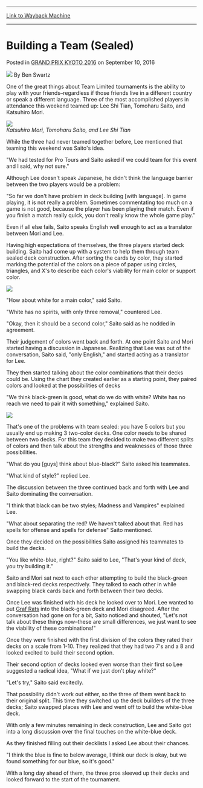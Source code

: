 
---
[Link to Wayback Machine](https://web.archive.org/web/20170415003100/http://magic.wizards.com/en/events/coverage/gpkyo16/building-team-sealed-2016-09-10)

[_metadata_:author]:- "Ben Swartz"
[_metadata_:description]:- "One of the great things about Team Limited tournaments is the ability to play with your friends–regardless if those friends live in a different country or speak a different language. Three of the most accomplished players in attendance this weekend teamed up: Lee Shi Tian, Tomoharu Saito, and Katsuhiro Mori.&#13; &#13; Katsuhiro Mori, Tomoharu Saito, and Lee Shi Tian"
[_metadata_:generator]:- "Drupal 7 (http://drupal.org)"
[_metadata_:node]:- "1062836"
[_metadata_:publish_date]:- "2016-09-10"
[_metadata_:source]:- "div-main-content"
[_metadata_:title]:- "Building a Team (Sealed)"
[_metadata_:wayback_capture_timestamp]:- "2017-04-15 00:31:00"
[_metadata_:wayback_raw_url]:- "https://web.archive.org/web/20170415003100id_/http://magic.wizards.com/en/events/coverage/gpkyo16/building-team-sealed-2016-09-10"
[_metadata_:wayback_url]:- "http://magic.wizards.com/en/events/coverage/gpkyo16/building-team-sealed-2016-09-10"
---


Building a Team (Sealed)
========================



 Posted in [GRAND PRIX KYOTO 2016](/en/events/coverage/gpkyo16)
 on September 10, 2016 






![](https://media.magic.wizards.com/styles/auth_small/public/images/person/benswa-author.jpg)
By Ben Swartz











One of the great things about Team Limited tournaments is the ability to play with your friends–regardless if those friends live in a different country or speak a different language. Three of the most accomplished players in attendance this weekend teamed up: Lee Shi Tian, Tomoharu Saito, and Katsuhiro Mori.


![](https://media.wizards.com/2016/events/gpkyo16/gpKyoto16_LeeMoriSaito.jpg)  
*Katsuhiro Mori, Tomoharu Saito, and Lee Shi Tian*


While the three had never teamed together before, Lee mentioned that teaming this weekend was Saito's idea.


"We had tested for Pro Tours and Saito asked if we could team for this event and I said, why not sure."


Although Lee doesn't speak Japanese, he didn't think the language barrier between the two players would be a problem:


"So far we don't have problem in deck building [with language]. In game playing, it is not really a problem. Sometimes commentating too much on a game is not good, because the player has been playing their match. Even if you finish a match really quick, you don't really know the whole game play."


Even if all else fails, Saito speaks English well enough to act as a translator between Mori and Lee.


Having high expectations of themselves, the three players started deck building. Saito had come up with a system to help them through team sealed deck construction. After sorting the cards by color, they started marking the potential of the colors on a piece of paper using circles, triangles, and X's to describe each color's viability for main color or support color.


![](https://media.wizards.com/2016/events/gpkyo16/gpKyoto16_SaitoPaper.jpg)


"How about white for a main color," said Saito.


"White has no spirits, with only three removal," countered Lee.


"Okay, then it should be a second color," Saito said as he nodded in agreement.


Their judgement of colors went back and forth. At one point Saito and Mori started having a discussion in Japanese. Realizing that Lee was out of the conversation, Saito said, "only English," and started acting as a translator for Lee.


They then started talking about the color combinations that their decks could be. Using the chart they created earlier as a starting point, they paired colors and looked at the possibilities of decks


"We think black-green is good, what do we do with white? White has no reach we need to pair it with something," explained Saito.


![](https://media.wizards.com/2016/events/gpkyo16/gpKyoto16_LeeMoriSaito2.jpg)


That's one of the problems with team sealed: you have 5 colors but you usually end up making 3 two-color decks. One color needs to be shared between two decks. For this team they decided to make two different splits of colors and then talk about the strengths and weaknesses of those three possibilities.


"What do you [guys] think about blue-black?" Saito asked his teammates.


"What kind of style?" replied Lee.


The discussion between the three continued back and forth with Lee and Saito dominating the conversation.


"I think that black can be two styles; Madness and Vampires" explained Lee.


"What about separating the red? We haven't talked about that. Red has spells for offense and spells for defense" Saito mentioned.


Once they decided on the possibilities Saito assigned his teammates to build the decks.


"You like white-blue, right?" Saito said to Lee, "That's your kind of deck, you try building it."


Saito and Mori sat next to each other attempting to build the black-green and black-red decks respectively. They talked to each other in while swapping black cards back and forth between their two decks.


Once Lee was finished with his deck he looked over to Mori. Lee wanted to put [Graf Rats](http://gatherer.wizards.com/Pages/Card/Details.aspx?name=Graf+Rats) into the black-green deck and Mori disagreed. After the conversation had gone on for a bit, Saito noticed and shouted, "Let's not talk about these things now–these are small differences, we just want to see the viability of these combinations!"


Once they were finished with the first division of the colors they rated their decks on a scale from 1-10. They realized that they had two 7's and a 8 and looked excited to build their second option.


Their second option of decks looked even worse than their first so Lee suggested a radical idea, "What if we just don't play white?"


"Let's try," Saito said excitedly.


That possibility didn't work out either, so the three of them went back to their original split. This time they switched up the deck builders of the three decks; Saito swapped places with Lee and went off to build the white-blue deck.


With only a few minutes remaining in deck construction, Lee and Saito got into a long discussion over the final touches on the white-blue deck.


As they finished filling out their decklists I asked Lee about their chances.


"I think the blue is fine to below average, I think our deck is okay, but we found something for our blue, so it's good."


With a long day ahead of them, the three pros sleeved up their decks and looked forward to the start of the tournament.







